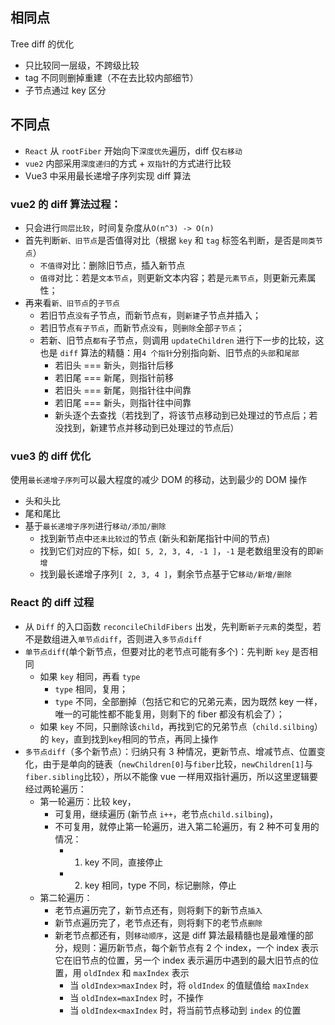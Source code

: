 ## 相同点


Tree diff 的优化

- 只比较同一层级，不跨级比较
- tag 不同则删掉重建（不在去比较内部细节）
- 子节点通过 key 区分

## 不同点

- `React` 从 `rootFiber` 开始向下`深度优先`遍历，diff 仅`右移动`
- `vue2` 内部采用`深度递归`的方式 + `双指针`的方式进行比较
- Vue3 中采用最长递增子序列实现 diff 算法

### vue2 的 diff 算法过程：
- 只会进行`同层比较`，时间复杂度从`O(n^3) -> O(n)`
- 首先判断`新、旧节点`是否值得对比（根据 `key` 和 `tag` 标签名判断，是否是`同类节点`）
  - `不值得`对比：删除旧节点，插入新节点
  - `值得`对比：若是`文本节点`，则更新文本内容；若是`元素节点`，则更新元素属性；
- 再来看`新、旧节点`的`子节点`
  - 若旧节点`没有`子节点，而新节点`有`，则`新建`子节点并插入；
  - 若旧节点`有子节点`，而新节点`没有`，则`删除`全部`子节点`；
  - 若新、旧节点`都有`子节点，则调用 `updateChildren` 进行下一步的比较，这也是 `diff` 算法的精髓：用`4 个指针`分别指向新、旧节点的`头部`和`尾部`
    - 若旧头 === 新头，则指针后移
    - 若旧尾 === 新尾，则指针前移
    - 若旧头 === 新尾，则指针往中间靠
    - 若旧尾 === 新头，则指针往中间靠
    - 新头逐个去查找（若找到了，将该节点移动到已处理过的节点后；若没找到，新建节点并移动到已处理过的节点后）

### vue3 的 diff 优化

使用`最长递增子序列`可以最大程度的减少 DOM 的移动，达到最少的 DOM 操作
   - 头和头比
   - 尾和尾比
   - 基于`最长递增子序列`进行`移动/添加/删除`
     - 找到新节点中`还未比较过`的节点 (新头和新尾指针中间的节点)
     - 找到它们对应的下标，如`[ 5, 2, 3, 4, -1 ]`，`-1` 是老数组里没有的即`新增`
     - 找到最长递增子序列`[ 2, 3, 4 ]`，剩余节点基于它`移动/新增/删除`

### React 的 diff 过程

- 从 `Diff` 的入口函数 `reconcileChildFibers` 出发，先判断`新子元素`的类型，若不是数组进入`单节点diff`，否则进入`多节点diff`
- `单节点diff`(单个新节点，但要对比的老节点可能有多个)：先判断 `key` 是否相同 
  - 如果 `key` 相同，再看 `type`
    - `type` 相同，复用；
    - `type` 不同，全部删掉（包括它和它的兄弟元素，因为既然 key 一样，唯一的可能性都不能复用，则剩下的 fiber 都没有机会了）；
  - 如果 `key` 不同，只删除该`child`，再找到它的兄弟节点（`child.silbing`）的 `key`，直到找到`key`相同的节点，再同上操作
- `多节点diff`（多个新节点）：归纳只有 3 种情况，更新节点、增减节点、位置变化，由于是单向的链表（`newChildren[0]`与`fiber`比较，`newChildren[1]`与`fiber.sibling`比较），所以不能像 vue 一样用双指针遍历，所以这里逻辑要经过两轮遍历：
  - 第一轮遍历：比较 key，
    - 可复用，继续遍历 (新节点 `i++`，老节点`child.silbing`)，
    - 不可复用，就停止第一轮遍历，进入第二轮遍历，有 2 种不可复用的情况：
      - 1. key 不同，直接停止
      - 2. key 相同，type 不同，标记删除，停止
  - 第二轮遍历： 
    - 老节点遍历完了，新节点还有，则将剩下的新节点`插入`
    - 新节点遍历完了，老节点还有，则将剩下的老节点`删除`
    - 新老节点都还有，则`移动顺序`，这是 diff 算法最精髓也是最难懂的部分，规则：遍历新节点，每个新节点有 2 个 index，一个 index 表示它在旧节点的位置，另一个 index 表示遍历中遇到的最大旧节点的位置，用 `oldIndex` 和 `maxIndex` 表示
      - 当 `oldIndex>maxIndex` 时，将 `oldIndex` 的值赋值给 `maxIndex`
      - 当 `oldIndex=maxIndex` 时，不操作
      - 当 `oldIndex<maxIndex` 时，将当前节点移动到 `index` 的位置